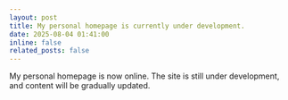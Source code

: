 ```yaml
---
layout: post
title: My personal homepage is currently under development.
date: 2025-08-04 01:41:00
inline: false
related_posts: false
---
```


My personal homepage is now online. The site is still under development, and content will be gradually updated.
